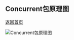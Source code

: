 ## Concurrent包原理图

[返回首页](../index.md)

![Concurrent包原理图](../../../resources/img/other/concurrent包解析.png)